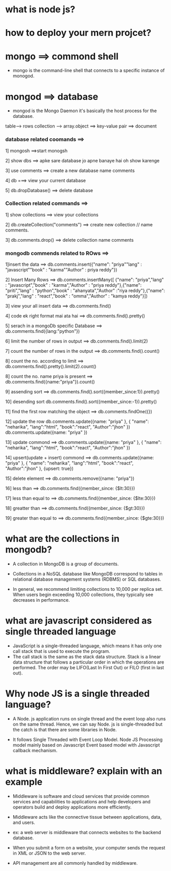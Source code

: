 # what is node js?

# how to deploy your mern projcet?


# mongo ==> commond shell
- mongo is the command-line shell that connects to a specific instance of monogod.

# mongod ==> database
- mongod is the Mongo Daemon it's basically the host process for the database.


table--> rows
collection -->
array.object ==> key-value pair ==> document 

### database related coomands ==>

1] mongosh  ==>start monogsh

2] show dbs  ==> apke sare database jo apne banaye hai oh show karenge 

3] use comments ==> create a new database name comments

4] db ===> view your current database

5] db.dropDatabase() ==> delete database 

### Collection related commands  ==>

1] show collections ==> view your collections

2] db.createCollection("comments") ==> create new collection // name comments.

3] db.comments.drop()   ==> delete collection name comments 

### mongodb commends related to ROws ==>

1]insert the data ==>
 db.comments.insert({"name": "priya""lang" : "javascript""book" : "karma""Author" : priya reddy"})

2] Insert Many Rows ==>
 db.comments.insertMany([
    {"name": "priya","lang" : "javascript","book" : "karma","Author" : "priya reddy"},{"name": "priti","lang" : "python","book" : "ahanyata","Author" :"riya reddy"},{"name": "prakj","lang" : "react","book" : "omma","Author" : "kamya reddy"}])

3] view your all insert data ==>
 db.comments.find() 

4] code ek right format mai ata hai  ==> 
db.comments.find().pretty()


5] serach in a  mongoDb specific Database ==>
db.comments.find({lang:"python"})

6] limit the number of rows in output ==>
db.comments.find().limit(2)

7] count the number of rows in the output ==>
db.comments.find().count()

8] count the no. according to limit ==>
db.comments.find().pretty().limit(2).count()

8] count the no. name priya is present ==>
db.comments.find({name:"priya"}).count()

9] assending sort ==>
db.comments.find().sort({member_since:1}).pretty()

10]  desending sort 
db.comments.find().sort({member_since:-1}).pretty()

11] find the first row matching the object  ==>
db.comments.findOne({})

12] update the row 
 db.comments.update({name: "priya" },
  {
    "name": "neharika",
    "lang":"html",
    "book":"react",
    "Author":"jhon"
    })
db.comments.update({name: "priya" })

 13] update commond ==>
 db.comments.update({name: "priya" },
  {
   "name": "neharika",
    "lang":"html",
    "book":"react",
    "Author":"jhon"
    })

14] upsert(update + insert) commond ==>
db.comments.update({name: "priya" },
  {
    "name": "neharika",
    "lang":"html",
    "book":"react",
    "Author":"jhon"
    }, {upsert: true})

15] delete element ==>
    db.comments.remove({name: "priya"})


16] less than ==>
db.comments.find({member_since: {$lt:30}})

17] less than equal to ==>
db.comments.find({member_since: {$lte:30}})

18] greatter than ==>
db.comments.find({member_since: {$gt:30}})

19] greater than equal to ==>
db.comments.find({member_since: {$gte:30}})

 

# what are the collections in mongodb?

- A collection in MongoDB is a group of documents.

- Collections in a NoSQL database like MongoDB correspond to tables in relational database management systems (RDBMS) or SQL databases.

- In general, we recommend limiting collections to 10,000 per replica set. When users begin exceeding 10,000 collections, they typically see decreases in performance.

#  what are javascript considered as single threaded language

- JavaScript is a single-threaded language, which means it has only one call stack that is used to execute the program.
- The call stack is the same as the stack data structure. Stack is a linear data structure that follows a particular order in which the operations are performed. The order may be LIFO(Last In First Out) or FILO (first in last out).

# Why node JS is a single threaded language?

- A Node. js application runs on single thread and the event loop also runs on the same thread. Hence, we can say Node. js is single-threaded but the catch is that there are some libraries in Node.

- It follows Single Threaded with Event Loop Model. Node JS Processing model mainly based on Javascript Event based model with Javascript callback mechanism.

# what is middleware? explain with an example
- Middleware is software and cloud services that provide common services and capabilities to applications and help developers and operators build and deploy applications more efficiently.

-  Middleware acts like the connective tissue between applications, data, and users.

- ex: a web server is middleware that connects websites to the backend database. 
- When you submit a form on a website, your computer sends the request in XML or JSON to the web server.

- API management are all commonly handled by middleware. 
